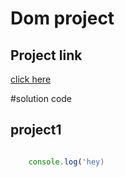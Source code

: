 # Dom project
## Project link

[click here](https://stackblitz.com/edit/stackblitz-starters-bhututqd?file=project1%2Findex.html)

#solution code
## project1

``` javascript

    console.log('hey)
```